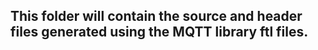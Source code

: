 ## This folder will contain the source and header files generated using the MQTT library ftl files. 